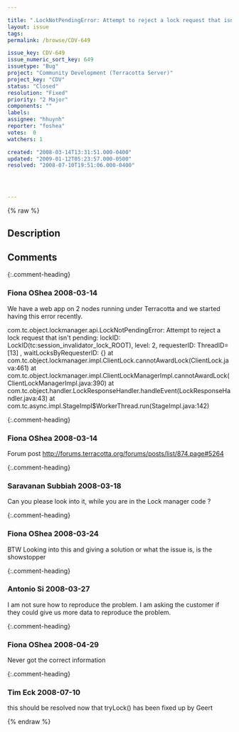 ```yaml
---

title: ".LockNotPendingError: Attempt to reject a lock request that isn't pending:"
layout: issue
tags: 
permalink: /browse/CDV-649

issue_key: CDV-649
issue_numeric_sort_key: 649
issuetype: "Bug"
project: "Community Development (Terracotta Server)"
project_key: "CDV"
status: "Closed"
resolution: "Fixed"
priority: "2 Major"
components: ""
labels: 
assignee: "hhuynh"
reporter: "foshea"
votes:  0
watchers: 1

created: "2008-03-14T13:31:51.000-0400"
updated: "2009-01-12T05:23:57.000-0500"
resolved: "2008-07-10T19:51:06.000-0400"




---
```


{% raw %}

## Description

<div markdown="1" class="description">



</div>

## Comments


{:.comment-heading}
### **Fiona OShea** <span class="date">2008-03-14</span>

<div markdown="1" class="comment">

 We have a web app on 2 nodes running under Terracotta and we started having this error recently.

com.tc.object.lockmanager.api.LockNotPendingError: Attempt to reject a lock request that isn't pending: lockID: LockID(tc:session\_invalidator\_lock\_ROOT), level: 2, requesterID: ThreadID=[13]
, waitLocksByRequesterID: \{\}
at com.tc.object.lockmanager.impl.ClientLock.cannotAwardLock(ClientLock.java:461)
at com.tc.object.lockmanager.impl.ClientLockManagerImpl.cannotAwardLock(ClientLockManagerImpl.java:390)
at com.tc.object.handler.LockResponseHandler.handleEvent(LockResponseHandler.java:43)
at com.tc.async.impl.StageImpl$WorkerThread.run(StageImpl.java:142)



</div>


{:.comment-heading}
### **Fiona OShea** <span class="date">2008-03-14</span>

<div markdown="1" class="comment">

Forum post http://forums.terracotta.org/forums/posts/list/874.page#5264

</div>


{:.comment-heading}
### **Saravanan Subbiah** <span class="date">2008-03-18</span>

<div markdown="1" class="comment">

Can you please look into it, while you are in the Lock manager code ?

</div>


{:.comment-heading}
### **Fiona OShea** <span class="date">2008-03-24</span>

<div markdown="1" class="comment">

BTW Looking into this and giving a solution or what the issue is, is the showstopper

</div>


{:.comment-heading}
### **Antonio Si** <span class="date">2008-03-27</span>

<div markdown="1" class="comment">

I am not sure how to reproduce the problem. I am asking the customer if they could give us more data to reproduce the problem.


</div>


{:.comment-heading}
### **Fiona OShea** <span class="date">2008-04-29</span>

<div markdown="1" class="comment">

Never got the correct information

</div>


{:.comment-heading}
### **Tim Eck** <span class="date">2008-07-10</span>

<div markdown="1" class="comment">

this should be resolved now that tryLock() has been fixed up by Geert


</div>



{% endraw %}
